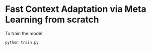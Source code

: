 # Fast Context Adaptation via Meta Learning from scratch

To train the model

```bash
python train.py
```